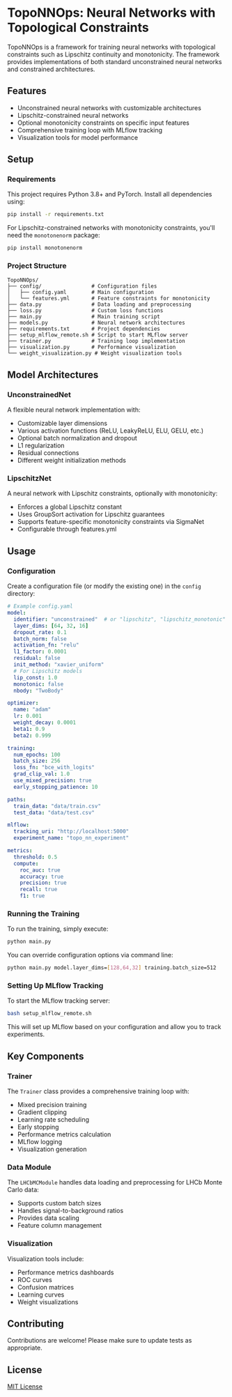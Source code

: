 # TopoNNOps: Neural Networks with Topological Constraints

TopoNNOps is a framework for training neural networks with topological constraints such as Lipschitz continuity and monotonicity. The framework provides implementations of both standard unconstrained neural networks and constrained architectures.

## Features

- Unconstrained neural networks with customizable architectures
- Lipschitz-constrained neural networks
- Optional monotonicity constraints on specific input features
- Comprehensive training loop with MLflow tracking
- Visualization tools for model performance

## Setup

### Requirements

This project requires Python 3.8+ and PyTorch. Install all dependencies using:

```bash
pip install -r requirements.txt
```

For Lipschitz-constrained networks with monotonicity constraints, you'll need the `monotonenorm` package:

```bash
pip install monotonenorm
```

### Project Structure

```
TopoNNOps/
├── config/                # Configuration files
│   ├── config.yaml        # Main configuration
│   └── features.yml       # Feature constraints for monotonicity
├── data.py                # Data loading and preprocessing
├── loss.py                # Custom loss functions
├── main.py                # Main training script
├── models.py              # Neural network architectures
├── requirements.txt       # Project dependencies
├── setup_mlflow_remote.sh # Script to start MLflow server
├── trainer.py             # Training loop implementation
├── visualization.py       # Performance visualization
└── weight_visualization.py # Weight visualization tools
```

## Model Architectures

### UnconstrainedNet

A flexible neural network implementation with:
- Customizable layer dimensions
- Various activation functions (ReLU, LeakyReLU, ELU, GELU, etc.)
- Optional batch normalization and dropout
- L1 regularization
- Residual connections
- Different weight initialization methods

### LipschitzNet

A neural network with Lipschitz constraints, optionally with monotonicity:
- Enforces a global Lipschitz constant
- Uses GroupSort activation for Lipschitz guarantees
- Supports feature-specific monotonicity constraints via SigmaNet
- Configurable through features.yml

## Usage

### Configuration

Create a configuration file (or modify the existing one) in the `config` directory:

```yaml
# Example config.yaml
model:
  identifier: "unconstrained"  # or "lipschitz", "lipschitz_monotonic"
  layer_dims: [64, 32, 16]
  dropout_rate: 0.1
  batch_norm: false
  activation_fn: "relu"
  l1_factor: 0.0001
  residual: false
  init_method: "xavier_uniform"
  # For Lipschitz models
  lip_const: 1.0
  monotonic: false
  nbody: "TwoBody"

optimizer:
  name: "adam"
  lr: 0.001
  weight_decay: 0.0001
  beta1: 0.9
  beta2: 0.999

training:
  num_epochs: 100
  batch_size: 256
  loss_fn: "bce_with_logits"
  grad_clip_val: 1.0
  use_mixed_precision: true
  early_stopping_patience: 10

paths:
  train_data: "data/train.csv"
  test_data: "data/test.csv"

mlflow:
  tracking_uri: "http://localhost:5000"
  experiment_name: "topo_nn_experiment"

metrics:
  threshold: 0.5
  compute:
    roc_auc: true
    accuracy: true
    precision: true
    recall: true
    f1: true
```

### Running the Training

To run the training, simply execute:

```bash
python main.py
```

You can override configuration options via command line:

```bash
python main.py model.layer_dims=[128,64,32] training.batch_size=512
```

### Setting Up MLflow Tracking

To start the MLflow tracking server:

```bash
bash setup_mlflow_remote.sh
```

This will set up MLflow based on your configuration and allow you to track experiments.

## Key Components

### Trainer

The `Trainer` class provides a comprehensive training loop with:
- Mixed precision training
- Gradient clipping
- Learning rate scheduling
- Early stopping
- Performance metrics calculation
- MLflow logging
- Visualization generation

### Data Module

The `LHCbMCModule` handles data loading and preprocessing for LHCb Monte Carlo data:
- Supports custom batch sizes
- Handles signal-to-background ratios
- Provides data scaling
- Feature column management

### Visualization

Visualization tools include:
- Performance metrics dashboards
- ROC curves
- Confusion matrices
- Learning curves
- Weight visualizations

## Contributing

Contributions are welcome! Please make sure to update tests as appropriate.

## License
[MIT License](LICENSE)

